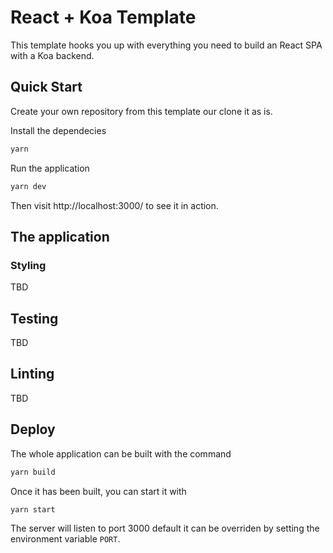 # React + Koa Template

This template hooks you up with everything you need to build an React SPA with a Koa backend.

## Quick Start

Create your own repository from this template our clone it as is.

Install the dependecies

```sh
yarn
```

Run the application

```sh
yarn dev
```

Then visit http://localhost:3000/ to see it in action.

## The application


### Styling

TBD

## Testing

TBD

## Linting

TBD

## Deploy

The whole application can be built with the command

```sh
yarn build
```

Once it has been built, you can start it with

```sh
yarn start
```

The server will listen to port 3000 default it can be overriden by setting the environment variable `PORT`.
